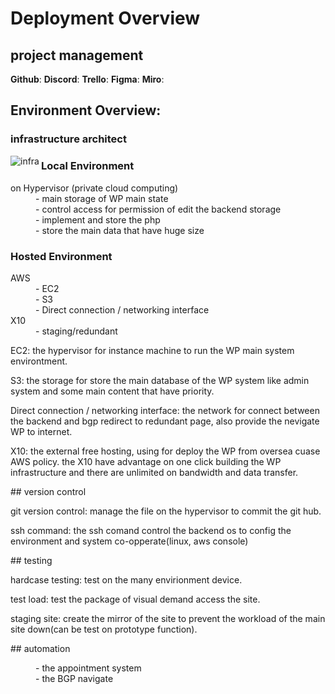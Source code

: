 # Deployment Overview
## project management
**Github**: 
**Discord**:
**Trello**:
**Figma**:
**Miro**:
## Environment Overview:
<H3>infrastructure architect</H2>
<p><img align="left" src="https://i.ibb.co/W0h5npz/infrastructure.png" alt="infra" /></p>
<H3>Local Environment</H3>
<dl>
  <dt>on Hypervisor (private cloud computing)</dt>
  <dd>- main storage of WP main state</dd>
  <dd>- control access for permission of edit the backend storage</dd>
  <dd>- implement and store the php</dd>
  <dd>- store the main data that have huge size</dd>
</dl>
<H3>Hosted Environment</H3> 
<dl>
  <dt>AWS<dt>
  <dd>- EC2</dd>
  <dd>- S3</dd>
  <dd>- Direct connection / networking interface</dd>
  <dt>X10</dt>
  <dd>- staging/redundant</dd>
</dl>
<p>EC2: the hypervisor for instance machine to run the WP main system environtment.</p>
<p>S3: the storage for store the main database of the WP system like admin system and some main content that have priority.</p>
<p>Direct connection / networking interface: the network for connect between the backend and bgp redirect to redundant page, also provide the nevigate WP to internet.</p>
<p>X10: the external free hosting, using for deploy the WP from oversea cuase AWS policy. the X10 have advantage on one click building the WP infrastructure and there are unlimited on bandwidth and data transfer.</p>
## version control
<p>git version control: manage the file on the hypervisor to commit the git hub.</p>
<p>ssh command: the ssh comand control the backend os to config the environment and system co-opperate(linux, aws console)</p>
## testing
<p>hardcase testing: test on the many envirionment device.</p>
<p>test load: test the package of visual demand access the site.</p>
<p>staging site: create the mirror of the site to prevent the workload of the main site down(can be test on prototype function).</p>
## automation
<dl>
  <dd>- the appointment system</dd>
  <dd>- the BGP navigate</dd>
</dl>
